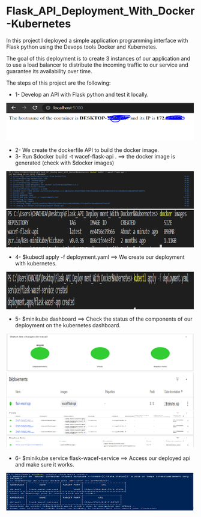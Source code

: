 # Flask_API_Deployment_With_Docker-Kubernetes

In this project I deployed a simple application programming interface with Flask python using the Devops tools Docker and Kubernetes.

The goal of this deployment is to create 3 instances of our application and to use a load balancer to distribute the incoming traffic to our service and guarantee its availability over time.

The steps of this project are the following: 

* 1- Develop an API with Flask python and test it locally.
<img src="Project_screenshots/0.png" alt="Flask API" width="500" height="100">

* 2- We create the dockerfile API to build the docker image.
* 3- Run $docker build -t wacef-flask-api . ==> the docker image is generated (check with $docker images)
<img src="Project_screenshots/1.png" alt="Build Docker image" width="500" height="100">

<img src="Project_screenshots/3.png" alt="Docker images" width="500" height="100">

* 4- $kubectl apply -f deployment.yaml ==> We create our deployment with kubernetes.
<img src="Project_screenshots/4.png" alt="Build Docker image" width="500" height="100">

* 5- $minikube dashboard ==> Check the status of the components of our deployment on the kubernetes dashboard.
<img src="Project_screenshots/5.png" alt="Deployment status (1)" width="500" height="100">
<br>
<img src="Project_screenshots/6.png" alt="Deployment status (2)" width="500" height="100">
<br>
<img src="Project_screenshots/7.png" alt="Deployment status (3)" width="500" height="100">

* 6- $minikube service flask-wacef-service ==> Access our deployed api and make sure it works.
<img src="Project_screenshots/8.png" alt="Deployment service start" width="500" height="100">

